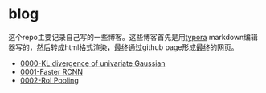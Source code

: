 # blog
这个repo主要记录自己写的一些博客。这些博客首先是用[typora](typora.io) markdown编辑器写的，然后转成html格式渲染，最终通过github page形成最终的网页。

- [0000-KL divergence of univariate Gaussian](https://irlyue.github.io/blog/0000-KL%20divergence%20of%20univariate%20Gaussian.html)
- [0001-Faster RCNN](https://irlyue.github.io/blog/0001-Faster%20RCNN.html)
- [0002-RoI Pooling](https://irlyue/github.io/blog/0002-RoI%20Pooling.html)
